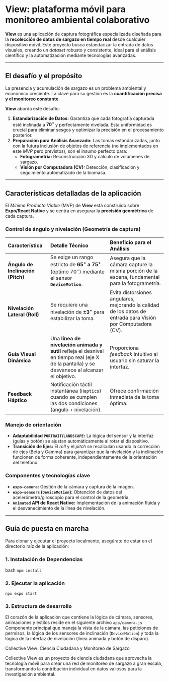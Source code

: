 # View: plataforma móvil para monitoreo ambiental colaborativo

**View** es una aplicación de captura fotográfica especializada diseñada para la **recolección de datos de sargazo en tiempo real** desde cualquier dispositivo móvil. Este proyecto busca estandarizar la entrada de datos visuales, creando un *dataset* robusto y consistente, ideal para el análisis científico y la automatización mediante tecnologías avanzadas.

---

## El desafío y el propósito

La presencia y acumulación de sargazo es un problema ambiental y económico creciente. La clave para su gestión es la **cuantificación precisa y el monitoreo constante**.

**View** aborda este desafío:

1.  **Estandarización de Datos:** Garantiza que cada fotografía capturada esté inclinada a **$70^\circ$** y perfectamente nivelada. Esta uniformidad es crucial para eliminar sesgos y optimizar la precisión en el procesamiento posterior.
2.  **Preparación para Análisis Avanzado:** Las tomas estandarizadas, junto con la futura inclusión de objetos de referencia (no implementados en este *MVP* pero previstos), son el insumo perfecto para:
    * **Fotogrametría:** Reconstrucción 3D y cálculo de volúmenes de sargazo.
    * **Visión por Computadora (CV):** Detección, clasificación y seguimiento automatizado de la biomasa.

---

## Características detalladas de la aplicación

El *Mínimo Producto Viable* (MVP) de **View** está construido sobre **Expo/React Native** y se centra en asegurar la **precisión geométrica** de cada captura.

### Control de ángulo y nivelación (Geometría de captura)

| Característica | Detalle Técnico | Beneficio para el Análisis |
| :--- | :--- | :--- |
| **Ángulo de Inclinación (Pitch)** | Se exige un rango estricto de **$65^\circ$ a $75^\circ$** (óptimo $70^\circ$) mediante el sensor **`DeviceMotion`**. | Asegura que la cámara capture la misma porción de la escena, fundamental para la fotogrametría. |
| **Nivelación Lateral (Roll)** | Se requiere una nivelación de **$\pm 3^\circ$** para estabilizar la toma. | Evita distorsiones angulares, mejorando la calidad de los datos de entrada para Visión por Computadora (CV). |
| **Guía Visual Dinámica** | Una **línea de nivelación animada y sutil** refleja el desnivel en tiempo real (eje X de la pantalla) y se desvanece al alcanzar el objetivo. | Proporciona *feedback* intuitivo al usuario sin saturar la interfaz. |
| **Feedback Háptico** | Notificación táctil instantánea (`Haptics`) cuando se cumplen las dos condiciones (ángulo + nivelación). | Ofrece confirmación inmediata de la toma óptima. |

### Manejo de orientación

* **Adaptabilidad `PORTRAIT`/`LANDSCAPE`:** La lógica del sensor y la interfaz (guías y botón) se ajustan automáticamente al rotar el dispositivo.
* **Transición de Ejes:** El *roll* y el *pitch* se recalculan usando la corrección de ejes (Beta y Gamma) para garantizar que la nivelación y la inclinación funcionen de forma coherente, independientemente de la orientación del teléfono.

### Componentes y tecnologías clave

* **`expo-camera`:** Gestión de la cámara y captura de la imagen.
* **`expo-sensors` (`DeviceMotion`):** Obtención de datos del acelerómetro/giroscopio para el control de la geometría.
* **`Animated` API de React Native:** Implementación de la animación fluida y el desvanecimiento de la línea de nivelación.

---

## Guía de puesta en marcha

Para clonar y ejecutar el proyecto localmente, asegúrate de estar en el directorio raíz de la aplicación:

### 1. Instalación de Dependencias

bash
`npm install`

### 2. Ejecutar la aplicación 
`npx expo start`

### 3. Estructura de desarrollo
El corazón de la aplicación que contiene la lógica de cámara, sensores, animaciones y estilos reside en el siguiente archivo `app/camera.js` Componente principal que maneja la vista de la cámara, las peticiones de permisos, la lógica de los sensores de inclinación (`DeviceMotion`) y toda la lógica de la interfaz de nivelación (línea animada y botón de disparo).

Collective View: Ciencia Ciudadana y Monitoreo de Sargazo

Collective View es un proyecto de ciencia ciudadana que aprovecha la tecnología móvil para crear una red de monitoreo de sargazo a gran escala, transformando la contribución individual en datos valiosos para la investigación ambiental.
